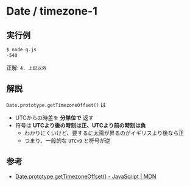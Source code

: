 Date / timezone-1
===

## 実行例

```bash
$ node q.js
-540
```
正解: `4. 上記以外`

## 解説

`Date.prototype.getTimezoneOffset()` は
* UTCからの時差を **分単位で** 返す
* 符号は **UTCより後の時刻は正、UTCより前の時刻は負**
    * わかりにくいけど、要するに太陽が昇るのがイギリスより後なら正
    * つまり、一般的な `UTC+9` と符号が逆

## 参考

* [Date.prototype.getTimezoneOffset() - JavaScript | MDN](https://developer.mozilla.org/docs/Web/JavaScript/Reference/Global_Objects/Date/getTimezoneOffset)
